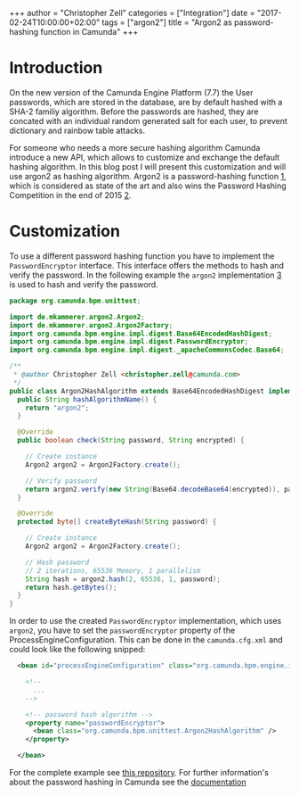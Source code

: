+++
author = "Christopher Zell"
categories = ["Integration"]
date = "2017-02-24T10:00:00+02:00"
tags = ["argon2"]
title = "Argon2 as password-hashing function in Camunda"
+++

# Introduction

On the new version of the Camunda Engine Platform (7.7) the User passwords, which are stored in the database, are by default hashed with a SHA-2 familiy algorithm.
Before the passwords are hashed, they are concated with an individual random generated salt for each user, to prevent dictionary and rainbow table attacks.

For someone who needs a more secure hashing algorithm Camunda introduce a new API, which allows to customize and exchange the default hashing algorithm.
In this blog post I will present this customization and will use argon2 as hashing algorithm. Argon2 is a password-hashing function [1], which is considered as state of the art and also wins the Password Hashing Competition in the end of 2015 [2].

# Customization

To use a different password hashing function you have to implement the `PasswordEncryptor` interface.
This interface offers the methods to hash and verify the password. In the following example the
`argon2` implementation [3] is used to hash and verify the password.

```java
package org.camunda.bpm.unittest;

import de.mkammerer.argon2.Argon2;
import de.mkammerer.argon2.Argon2Factory;
import org.camunda.bpm.engine.impl.digest.Base64EncodedHashDigest;
import org.camunda.bpm.engine.impl.digest.PasswordEncryptor;
import org.camunda.bpm.engine.impl.digest._apacheCommonsCodec.Base64;

/**
 * @author Christopher Zell <christopher.zell@camunda.com>
 */
public class Argon2HashAlgorithm extends Base64EncodedHashDigest implements PasswordEncryptor {
  public String hashAlgorithmName() {
    return "argon2";
  }

  @Override
  public boolean check(String password, String encrypted) {

    // Create instance
    Argon2 argon2 = Argon2Factory.create();

    // Verify password
    return argon2.verify(new String(Base64.decodeBase64(encrypted)), password);
  }

  @Override
  protected byte[] createByteHash(String password) {

    // Create instance
    Argon2 argon2 = Argon2Factory.create();

    // Hash password
    // 2 iterations, 65536 Memory, 1 parallelism
    String hash = argon2.hash(2, 65536, 1, password);
    return hash.getBytes();
  }
}
```

In order to use the created `PasswordEncryptor` implementation, which uses `argon2`, you have to
set the `passwordEncryptor` property of the ProcessEngineConfiguration. This can be done in the `camunda.cfg.xml`
and could look like the following snipped:

```xml
  <bean id="processEngineConfiguration" class="org.camunda.bpm.engine.impl.cfg.StandaloneInMemProcessEngineConfiguration">

    <!--
      ...
    -->

    <!-- password hash algorithm -->
    <property name="passwordEncryptor">
      <bean class="org.camunda.bpm.unittest.Argon2HashAlgorithm" />
    </property>

  </bean>
```
For the complete example see [this repository](https://github.com/Zelldon/camunda-engine-unittest/tree/argon2-custom-hash). For further information's
about the password hashing in Camunda see the [documentation](https://docs.camunda.org/manual/latest/user-guide/process-engine/password-hashing/)


[1]: https://github.com/p-h-c/phc-winner-argon2
[2]: https://password-hashing.net/#argon2
[3]: https://github.com/phxql/argon2-jvm
